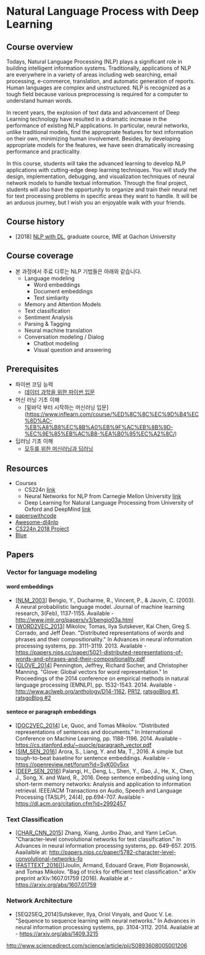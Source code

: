 # Natural Language Process with Deep Learning

## Course overview
Todays, Natural Language Processing (NLP) plays a significant role in building intelligent information systems. Traditionally, applications of NLP are everywhere in a variety of areas including web searching, email processing, e-commerce, translation, and automatic generation of reports.  Human languages are complex and unstructured. NLP is recognized as a tough field because various preprocessing is required for a computer to understand human words.

In recent years, the explosion of text data and advancement of Deep Learning technology have resulted in a dramatic increase in the performance of existing NLP applications. In particular, neural networks, unlike traditional models, find the appropriate features for text information on their own, minimizing human involvement. Besides, by developing appropriate models for the features, we have seen dramatically increasing performance and practicality.

In this course, students will take the advanced learning to develop NLP applications with cutting-edge deep learning techniques. You will study the design, implementation, debugging, and visualization techniques of neural network models to handle textual information. Through the final project, students will also have the opportunity to organize and train their neural net for text processing problems in specific areas they want to handle. It will be an arduous journey, but I wish you an enjoyable walk with your friends.

## Course history
- [2018] [NLP with DL](https://github.com/TEAMLAB-Lecture/deep_nlp_101/tree/master/2018), graduate cource, IME at Gachon University

## Course coverage
- 본 과정에서 주료 다루는 NLP 기법들은 아래와 같습니다.
  - Language modeling
    - Word embeddings
    - Document embeddings
    - Text simliarity
  - Memory and Attention Models
  - Text classification
  - Sentiment Analysis
  - Parsing & Tagging
  - Neural machine translation
  - Conversation modeling / Dialog
    - Chatbot modeling
    - Visual question and answering


## Prerequisites
- 파이썬 코딩 능력
  - [데이터 과학을 위한 파이썬 입문](https://www.inflearn.com/course/python-%ED%8C%8C%EC%9D%B4%EC%8D%AC-%EC%9E%85%EB%AC%B8-%EA%B0%95%EC%A2%8C/)
- 머신 러닝 기초 이해
  - [밑바닥 부터 시작하는 머신러닝 입문] (https://www.inflearn.com/course/%ED%8C%8C%EC%9D%B4%EC%8D%AC-%EB%A8%B8%EC%8B%A0%EB%9F%AC%EB%8B%9D-%EC%9E%85%EB%AC%B8-%EA%B0%95%EC%A2%8C/)
- 딥러닝 기초 이해
  - [모두를 위한 머신러닝과 딥러닝](http://hunkim.github.io/ml/)

## Resources
- Courses
  - CS224n [link](http://web.stanford.edu/class/cs224n/)
  - Neural Networks for NLP from Carnegie Mellon University [link](http://phontron.com/class/nn4nlp2017/)
  - Deep Learning for Natural Language Processing from University of Oxford and DeepMind [link](https://www.cs.ox.ac.uk/teaching/courses/2016-2017/dl/)
- [paperswithcode](https://paperswithcode.com/)
- [Awesome-dl4nlp](https://github.com/brianspiering/awesome-dl4nlp)
- [CS224n 2018 Project](https://docs.google.com/presentation/d/1yg6fAW52GdyVaMm2ZvSGF3o2anR7RcXu-fAzeD7Uqts/edit#slide=id.p)
- [Blue](https://www.youtube.com/watch?v=DejHQYAGb7Q)
## Papers
### Vector for language modeling

#### word embeddings
- \[[NLM_2003]()\] Bengio, Y., Ducharme, R., Vincent, P., & Jauvin, C. (2003). A neural probabilistic language model. Journal of machine learning research, 3(Feb), 1137-1155. Available - http://www.jmlr.org/papers/v3/bengio03a.html
- \[[WORD2VEC_2013]()\] Mikolov, Tomas, Ilya Sutskever, Kai Chen, Greg S. Corrado, and Jeff Dean. "Distributed representations of words and phrases and their compositionality." In Advances in neural information processing systems, pp. 3111-3119. 2013.  Available - https://papers.nips.cc/paper/5021-distributed-representations-of-words-and-phrases-and-their-compositionality.pdf
- \[[GLOVE_2014]()\] Pennington, Jeffrey, Richard Socher, and Christopher Manning. "Glove: Global vectors for word representation." In Proceedings of the 2014 conference on empirical methods in natural language processing (EMNLP), pp. 1532-1543. 2014. Available - http://www.aclweb.org/anthology/D14-1162, [PR12](https://www.youtube.com/watch?v=uZ2GtEe-50E&t=0s&index=29&list=PLWKf9beHi3Tg50UoyTe6rIm20sVQOH1br), [ratsgoBlog #1](https://ratsgo.github.io/from%20frequency%20to%20semantics/2017/04/09/glove/), [ratsgoBlog #2](https://ratsgo.github.io/from%20frequency%20to%20semantics/2017/07/04/glove/)

#### sentece or paragraph embeddings
- \[[DOC2VEC_2014]()\] Le, Quoc, and Tomas Mikolov. "Distributed representations of sentences and documents." In International Conference on Machine Learning, pp. 1188-1196. 2014. Available - https://cs.stanford.edu/~quocle/paragraph_vector.pdf
- \[[SIM_SEN_2016]()\] Arora, S., Liang, Y. and Ma, T., 2016. A simple but tough-to-beat baseline for sentence embeddings. Available - https://openreview.net/forum?id=SyK00v5xx
- \[[DEEP_SEN_2016]()\] Palangi, H., Deng, L., Shen, Y., Gao, J., He, X., Chen, J., Song, X. and Ward, R., 2016. Deep sentence embedding using long short-term memory networks: Analysis and application to information retrieval. IEEE/ACM Transactions on Audio, Speech and Language Processing (TASLP), 24(4), pp.694-707. Available - https://dl.acm.org/citation.cfm?id=2992457



### Text Classification
- \[[CHAR_CNN_2015]()\] Zhang, Xiang, Junbo Zhao, and Yann LeCun. "Character-level convolutional networks for text classification." In Advances in neural information processing systems, pp. 649-657. 2015. Aaailalble at: http://papers.nips.cc/paper/5782-character-level-convolutional-networks-fo
- \[[FASTTEXT_2016()]()\]Joulin, Armand, Edouard Grave, Piotr Bojanowski, and Tomas Mikolov. "Bag of tricks for efficient text classification." arXiv preprint arXiv:1607.01759 (2016). Available at - https://arxiv.org/abs/1607.01759

### Network Architecture
- \[SEQ2SEQ_2014\]Sutskever, Ilya, Oriol Vinyals, and Quoc V. Le. "Sequence to sequence learning with neural networks." In Advances in neural information processing systems, pp. 3104-3112. 2014. Available at - https://arxiv.org/abs/1409.3215



http://www.sciencedirect.com/science/article/pii/S0893608005001206
